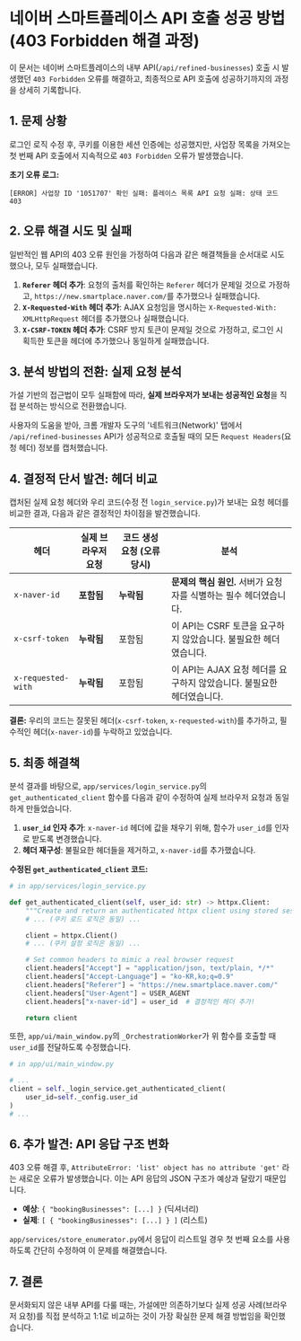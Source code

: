 # 네이버 스마트플레이스 API 호출 성공 방법 (403 Forbidden 해결 과정)

이 문서는 네이버 스마트플레이스의 내부 API(`/api/refined-businesses`) 호출 시 발생했던 `403 Forbidden` 오류를 해결하고, 최종적으로 API 호출에 성공하기까지의 과정을 상세히 기록합니다.

## 1. 문제 상황

로그인 로직 수정 후, 쿠키를 이용한 세션 인증에는 성공했지만, 사업장 목록을 가져오는 첫 번째 API 호출에서 지속적으로 `403 Forbidden` 오류가 발생했습니다.

**초기 오류 로그:**
```
[ERROR] 사업장 ID '1051707' 확인 실패: 플레이스 목록 API 요청 실패: 상태 코드 403
```

## 2. 오류 해결 시도 및 실패

일반적인 웹 API의 403 오류 원인을 가정하여 다음과 같은 해결책들을 순서대로 시도했으나, 모두 실패했습니다.

1.  **`Referer` 헤더 추가**: 요청의 출처를 확인하는 `Referer` 헤더가 문제일 것으로 가정하고, `https://new.smartplace.naver.com/`를 추가했으나 실패했습니다.
2.  **`X-Requested-With` 헤더 추가**: AJAX 요청임을 명시하는 `X-Requested-With: XMLHttpRequest` 헤더를 추가했으나 실패했습니다.
3.  **`X-CSRF-TOKEN` 헤더 추가**: CSRF 방지 토큰이 문제일 것으로 가정하고, 로그인 시 획득한 토큰을 헤더에 추가했으나 동일하게 실패했습니다.

## 3. 분석 방법의 전환: 실제 요청 분석

가설 기반의 접근법이 모두 실패함에 따라, **실제 브라우저가 보내는 성공적인 요청**을 직접 분석하는 방식으로 전환했습니다.

사용자의 도움을 받아, 크롬 개발자 도구의 '네트워크(Network)' 탭에서 `/api/refined-businesses` API가 성공적으로 호출될 때의 모든 `Request Headers`(요청 헤더) 정보를 캡처했습니다.

## 4. 결정적 단서 발견: 헤더 비교

캡처된 실제 요청 헤더와 우리 코드(수정 전 `login_service.py`)가 보내는 요청 헤더를 비교한 결과, 다음과 같은 결정적인 차이점을 발견했습니다.

| 헤더                 | 실제 브라우저 요청 | 코드 생성 요청 (오류 당시) | 분석                                                                 |
| -------------------- | ------------------ | -------------------------- | -------------------------------------------------------------------- |
| `x-naver-id`         | **포함됨**         | **누락됨**                 | **문제의 핵심 원인.** 서버가 요청자를 식별하는 필수 헤더였습니다.    |
| `x-csrf-token`       | **누락됨**         | 포함됨                     | 이 API는 CSRF 토큰을 요구하지 않았습니다. 불필요한 헤더였습니다.     |
| `x-requested-with`   | **누락됨**         | 포함됨                     | 이 API는 AJAX 요청 헤더를 요구하지 않았습니다. 불필요한 헤더였습니다. |

**결론:** 우리의 코드는 잘못된 헤더(`x-csrf-token`, `x-requested-with`)를 추가하고, 필수적인 헤더(`x-naver-id`)를 누락하고 있었습니다.

## 5. 최종 해결책

분석 결과를 바탕으로, `app/services/login_service.py`의 `get_authenticated_client` 함수를 다음과 같이 수정하여 실제 브라우저 요청과 동일하게 만들었습니다.

1.  **`user_id` 인자 추가**: `x-naver-id` 헤더에 값을 채우기 위해, 함수가 `user_id`를 인자로 받도록 변경했습니다.
2.  **헤더 재구성**: 불필요한 헤더들을 제거하고, `x-naver-id`를 추가했습니다.

**수정된 `get_authenticated_client` 코드:**
```python
# in app/services/login_service.py

def get_authenticated_client(self, user_id: str) -> httpx.Client:
    """Create and return an authenticated httpx client using stored session data."""
    # ... (쿠키 로드 로직은 동일) ...

    client = httpx.Client()
    # ... (쿠키 설정 로직은 동일) ...

    # Set common headers to mimic a real browser request
    client.headers["Accept"] = "application/json, text/plain, */*"
    client.headers["Accept-Language"] = "ko-KR,ko;q=0.9"
    client.headers["Referer"] = "https://new.smartplace.naver.com/"
    client.headers["User-Agent"] = USER_AGENT
    client.headers["x-naver-id"] = user_id  # 결정적인 헤더 추가!

    return client
```

또한, `app/ui/main_window.py`의 `_OrchestrationWorker`가 위 함수를 호출할 때 `user_id`를 전달하도록 수정했습니다.

```python
# in app/ui/main_window.py

# ...
client = self._login_service.get_authenticated_client(
    user_id=self._config.user_id
)
# ...
```

## 6. 추가 발견: API 응답 구조 변화

403 오류 해결 후, `AttributeError: 'list' object has no attribute 'get'` 라는 새로운 오류가 발생했습니다. 이는 API 응답의 JSON 구조가 예상과 달랐기 때문입니다.

-   **예상**: `{ "bookingBusinesses": [...] }` (딕셔너리)
-   **실제**: `[ { "bookingBusinesses": [...] } ]` (리스트)

`app/services/store_enumerator.py`에서 응답이 리스트일 경우 첫 번째 요소를 사용하도록 간단히 수정하여 이 문제를 해결했습니다.

## 7. 결론

문서화되지 않은 내부 API를 다룰 때는, 가설에만 의존하기보다 실제 성공 사례(브라우저 요청)를 직접 분석하고 1:1로 비교하는 것이 가장 확실한 문제 해결 방법임을 확인했습니다.
